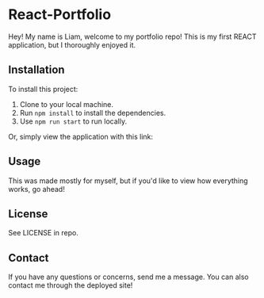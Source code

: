 # React-Portfolio
 Hey! My name is Liam, welcome to my portfolio repo! This is my first REACT application, but I thoroughly enjoyed it.

## Installation

To install this project:

1. Clone to your local machine.
2. Run ```npm install``` to install the dependencies.
3. Use ```npm run start``` to run locally.

Or, simply view the application with this link:

## Usage

This was made mostly for myself, but if you'd like to view how everything works, go ahead!

## License

See LICENSE in repo.

## Contact

If you have any questions or concerns, send me a message. You can also contact me through the deployed site!

